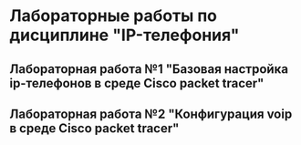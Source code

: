 # Лабораторные работы по дисциплине "IP-телефония"
## Лабораторная работа №1 "Базовая настройка ip-телефонов в среде Сisco packet tracer"
## Лабораторная работа №2 "Конфигурация voip в среде Сisco packet tracer"
